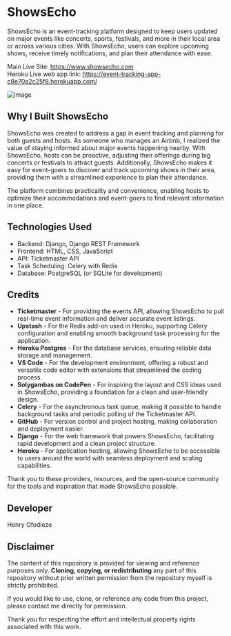# ShowsEcho

ShowsEcho is an event-tracking platform designed to keep users updated on major events like concerts, sports, festivals, and more in their local area or across various cities. With ShowsEcho, users can explore upcoming shows, receive timely notifications, and plan their attendance with ease.

Main Live Site: https://www.showsecho.com <br>
Heroku Live web app link: https://event-tracking-app-c8e70a2c25f8.herokuapp.com/ <br>



![image](https://github.com/user-attachments/assets/72bcb887-1415-400e-8a90-772e36f6b1e4)


## Why I Built ShowsEcho

ShowsEcho was created to address a gap in event tracking and planning for both guests and hosts. As someone who manages an Airbnb, I realized the value of staying informed about major events happening nearby. With ShowsEcho, hosts can be proactive, adjusting their offerings during big concerts or festivals to attract guests. Additionally, ShowsEcho makes it easy for event-goers to discover and track upcoming shows in their area, providing them with a streamlined experience to plan their attendance.

The platform combines practicality and convenience, enabling hosts to optimize their accommodations and event-goers to find relevant information in one place.


## Technologies Used

- Backend: Django, Django REST Framework
- Frontend: HTML, CSS, JavaScript
- API: Ticketmaster API
- Task Scheduling: Celery with Redis
- Database: PostgreSQL (or SQLite for development)

## Credits

- **Ticketmaster** - For providing the events API, allowing ShowsEcho to pull real-time event information and deliver accurate event listings.
- **Upstash** - For the Redis add-on used in Heroku, supporting Celery configuration and enabling smooth background task processing for the application.
- **Heroku Postgres** - For the database services, ensuring reliable data storage and management.
- **VS Code** - For the development environment, offering a robust and versatile code editor with extensions that streamlined the coding process.
- **Solygambas on CodePen** - For inspiring the layout and CSS ideas used in ShowsEcho, providing a foundation for a clean and user-friendly design.
- **Celery** - For the asynchronous task queue, making it possible to handle background tasks and periodic polling of the Ticketmaster API.
- **GitHub** - For version control and project hosting, making collaboration and deployment easier.
- **Django** - For the web framework that powers ShowsEcho, facilitating rapid development and a clean project structure.
- **Heroku** - For application hosting, allowing ShowsEcho to be accessible to users around the world with seamless deployment and scaling capabilities.
  
Thank you to these providers, resources, and the open-source community for the tools and inspiration that made ShowsEcho possible.


## Developer
Henry Ofodieze


## Disclaimer

The content of this repository is provided for viewing and reference purposes only. **Cloning, copying, or redistributing** any part of this repository without prior written permission from the repository myself is strictly prohibited.

If you would like to use, clone, or reference any code from this project, please contact me directly for permission.

Thank you for respecting the effort and intellectual property rights associated with this work.



